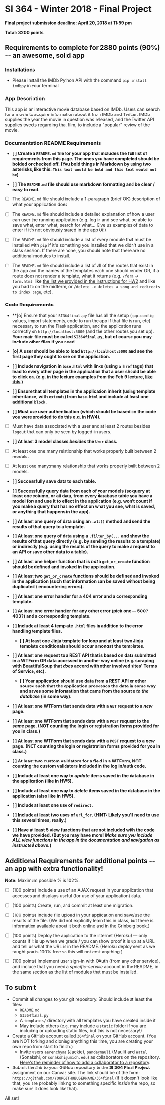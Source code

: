 # SI 364 - Winter 2018 - Final Project

**Final project submission deadline: April 20, 2018 at 11:59 pm**

**Total: 3200 points**

## Requirements to complete for 2880 points (90%) -- an awesome, solid app

### Installations
- Please install the IMDb Python API with the command `pip install imdbpy` in your terminal

### App Description
This app is an interactive movie database based on IMDb. Users can search for a movie to acquire information about it from IMDb and Twitter. IMDb supplies the year the movie in question was released, and the Twitter API supplies tweets regarding that film, to include a "popular" review of the movie.

### **Documentation README Requirements**

- **[ ] Create a `README.md` file for your app that includes the full list of requirements from this page. The ones you have completed should be bolded or checked off. (You bold things in Markdown by using two asterisks, like this: `This text would be bold and this text would not be`)**

- **[ ] The `README.md` file should use markdown formatting and be clear / easy to read.**

- [ ] The `README.md` file should include a 1-paragraph (brief OK) description of what your application does

- [ ] The `README.md` file should include a detailed explanation of how a user can user the running application (e.g. log in and see what, be able to save what, enter what, search for what... Give us examples of data to enter if it's not obviously stated in the app UI!)

- [ ] The `README.md` file should include a list of every module that must be installed with `pip` if it's something you installed that we didn't use in a class session. If there are none, you should note that there are no additional modules to install.

- [ ] The `README.md` file should include a list of all of the routes that exist in the app and the names of the templates each one should render OR, if a route does not render a template, what it returns (e.g. `/form` -> `form.html`, like [the list we provided in the instructions for HW2](https://www.dropbox.com/s/3a83ykoz79tqn8r/Screenshot%202018-02-15%2013.27.52.png?dl=0) and like you had to on the midterm, or `/delete -> deletes a song and redirects to index page`, etc).

### **Code Requirements**

- **[o] Ensure that your `SI364final.py` file has all the setup (`app.config` values, import statements, code to run the app if that file is run, etc) necessary to run the Flask application, and the application runs correctly on `http://localhost:5000` (and the other routes you set up). **Your main file must be called `SI364final.py`, but of course you may include other files if you need.**

- **[o] A user should be able to load `http://localhost:5000` and see the first page they ought to see on the application.**

- **[ ] Include navigation in `base.html` with links (using `a href` tags) that lead to every other page in the application that a user should be able to click on. (e.g. in the lecture examples from the Feb 9 lecture, [like this](https://www.dropbox.com/s/hjcls4cfdkqwy84/Screenshot%202018-02-15%2013.26.32.png?dl=0) )**

- **[ ] Ensure that all templates in the application inherit (using template inheritance, with `extends`) from `base.html` and include at least one additional `block`.**

- **[ ] Must use user authentication (which should be based on the code you were provided to do this e.g. in HW4).**

- [ ] Must have data associated with a user and at least 2 routes besides `logout` that can only be seen by logged-in users.

- **[ ] At least 3 model classes *besides* the `User` class.**

- [ ] At least one one:many relationship that works properly built between 2 models.

- [ ] At least one many:many relationship that works properly built between 2 models.

- **[ ] Successfully save data to each table.**

- **[ ] Successfully query data from each of your models (so query at least one column, or all data, from every database table you have a model for) and use it to effect in the application (e.g. won't count if you make a query that has no effect on what you see, what is saved, or anything that happens in the app).**

- **[ ] At least one query of data using an `.all()` method and send the results of that query to a template.**

- **[ ] At least one query of data using a `.filter_by(...` and show the results of that query directly (e.g. by sending the results to a template) or indirectly (e.g. using the results of the query to make a request to an API or save other data to a table).**

- **[ ] At least one helper function that is *not* a `get_or_create` function should be defined and invoked in the application.**

- **[ ] At least two `get_or_create` functions should be defined and invoked in the application (such that information can be saved without being duplicated / encountering errors).**

- **[ ] At least one error handler for a 404 error and a corresponding template.**

- **[ ] At least one error handler for any other error (pick one -- 500? 403?) and a corresponding template.**

- **[ ] Include at least 4 template `.html` files in addition to the error handling template files.**

  - **[ ] At least one Jinja template for loop and at least two Jinja template conditionals should occur amongst the templates.**

- **[ ] At least one request to a REST API that is based on data submitted in a WTForm OR data accessed in another way online (e.g. scraping with BeautifulSoup that *does* accord with other involved sites' Terms of Service, etc).**

  - **[ ] Your application should use data from a REST API or other source such that the application processes the data in some way and saves some information that came from the source *to the database* (in some way).**

- **[ ] At least one WTForm that sends data with a `GET` request to a *new* page.**

- **[ ] At least one WTForm that sends data with a `POST` request to the *same* page. (NOT counting the login or registration forms provided for you in class.)**

- **[ ] At least one WTForm that sends data with a `POST` request to a *new* page. (NOT counting the login or registration forms provided for you in class.)**

- **[ ] At least two custom validators for a field in a WTForm, NOT counting the custom validators included in the log in/auth code.**

- **[ ] Include at least one way to *update* items saved in the database in the application (like in HW5).**

- **[ ] Include at least one way to *delete* items saved in the database in the application (also like in HW5).**

- **[ ] Include at least one use of `redirect`.**

- **[ ] Include at least two uses of `url_for`. (HINT: Likely you'll need to use this several times, really.)**

- **[ ] Have at least 5 view functions that are not included with the code we have provided. (But you may have more! *Make sure you include ALL view functions in the app in the documentation and navigation as instructed above.*)**


## Additional Requirements for additional points -- an app with extra functionality!

**Note:** Maximum possible % is 102%.

- [ ] (100 points) Include a use of an AJAX request in your application that accesses and displays useful (for use of your application) data.
- [ ]  (100 points) Create, run, and commit at least one migration.
- [ ] (100 points) Include file upload in your application and save/use the results of the file. (We did not explicitly learn this in class, but there is information available about it both online and in the Grinberg book.)
- [ ]  (100 points) Deploy the application to the internet (Heroku) — only counts if it is up when we grade / you can show proof it is up at a URL and tell us what the URL is in the README. (Heroku deployment as we taught you is 100% free so this will not cost anything.)
- [ ]  (100 points) Implement user sign-in with OAuth (from any other service), and include that you need a *specific-service* account in the README, in the same section as the list of modules that must be installed.


## **To submit**
- Commit all changes to your git repository. Should include at least the files:
  - `README.md`
  - `SI364final.py`
  - A `templates/` directory with all templates you have created inside it
  - May include others (e.g. may include a `static` folder if you are including or uploading static files, but this is not necessary!)
- Create a GitHub account called `364final` on your GitHub account. (You are NOT forking and cloning anything this time, you are creating your own repo from start to finish.)
  - Invite users `aerenchyma` (Jackie), `pandeymauli` (Mauli) and `Watel` (Sonakshi, or `sonakshi@umich.edu`) as collaborators on the repository. [Here's the reminder of how to add a collaborator to a repository](https://www.dropbox.com/s/d6btsfxgh6z84bx/Screenshot%202018-02-13%2021.32.11.png?dl=0).
- Submit the *link* to your GitHub repository to the **SI 364 Final Project** assignment on our Canvas site. The link should be of the form: `https://github.com/YOURGITHUBUSERNAME/364final` (if it doesn't look like that, you are probably linking to something specific *inside* the repo, so make sure it does look like that).

All set!

